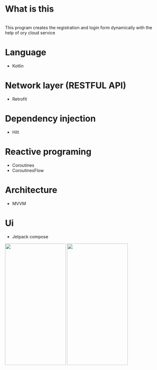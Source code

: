 # What is this
<br>This program creates the registration and login form dynamically with the help of ory cloud service </b>

# Language
* Kotlin

# Network layer (RESTFUL API)
* Retrofit

# Dependency injection
* Hilt

# Reactive programing
* Coroutines
* CoroutinesFlow

# Architecture
* MVVM

# Ui
* Jetpack compose

<img src="https://github.com/elahe-ebr/DynamicForm-By-OryKratos/assets/76607618/670a2674-bd45-4e30-9b27-42f1a4df4d1e" width="200" height="400" />
<img src="https://github.com/elahe-ebr/DynamicForm-By-OryKratos/assets/76607618/8aa2e32f-f986-4b7b-960b-1be24df8dd95" width="200" height="400" />
